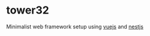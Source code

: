 # tower32
Minimalist web framework setup using [vuejs](https://vuejs.org/) and [nestjs](https://nestjs.com/)
